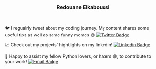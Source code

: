 <h3 align="center">Redouane Elkaboussi</h3>
<br>

<!-- Twitter -->
🐦 I regualrly tweet about my coding journey. My content shares some useful tips as well as some funny memes 😄 [![Twitter Badge](https://img.shields.io/badge/-Twitter-blue?style=flat-square&logo=Twitter&logoColor=white)][twitter]

<!-- LinkedIn -->
📈 Check out my projects' hightlights on my linkedin! [![Linkedin Badge](https://img.shields.io/badge/-LinkedIn-blue?style=flat-square&logo=Linkedin&logoColor=white)][linkedin]

<!-- Email -->
📩 Happy to assist my fellow Python lovers, or haters 😄, to contribute to your work! [![Email Badge](https://img.shields.io/badge/-Email-d14836?style=flat-square&logo=Gmail&logoColor=white)][send_mail]

<!-- <div align="center">
<img src = "https://github-readme-streak-stats.herokuapp.com?user=kaboussi&theme=github-dark&hide_border=true&date_format=M%20j%5B%2C%20Y%5D" width = 400> -->

<!-- ![Views](https://komarev.com/ghpvc/?username=kaboussi&color=green) -->

<br />
<br />

[twitter]: https://www.twitter.com/kaboussi_
[linkedin]: https://www.linkedin.com/in/redouane-elkaboussi/
[send_mail]: mailto:github@shadashi.anonaddy.com
